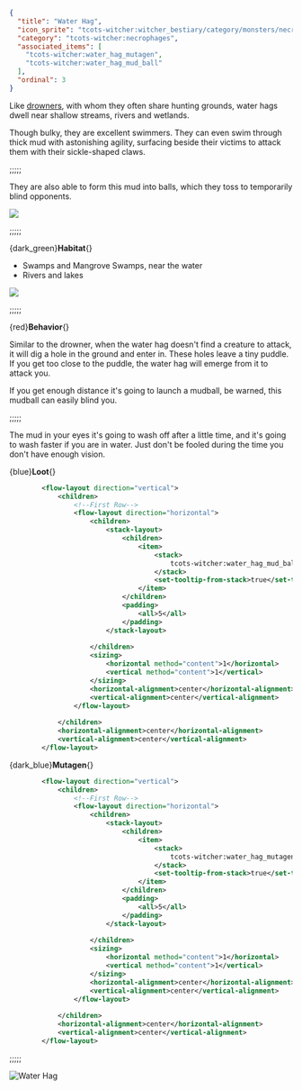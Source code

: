 ```json
{
  "title": "Water Hag",
  "icon_sprite": "tcots-witcher:witcher_bestiary/category/monsters/necrophages/water_hag",
  "category": "tcots-witcher:necrophages",
  "associated_items": [
    "tcots-witcher:water_hag_mutagen",
    "tcots-witcher:water_hag_mud_ball"
  ],
  "ordinal": 3
}
```

Like [drowners](^tcots-witcher:monsters/necrophages/drowner), with whom they often share hunting grounds, water hags
dwell near shallow streams, rivers and wetlands. 

Though bulky, they are excellent swimmers. They can even swim through thick mud with astonishing agility,
surfacing beside their victims to attack them with their sickle-shaped claws.

;;;;;

They are also able to form this mud into balls, which they toss to temporarily blind opponents.

![](tcots-witcher:textures/gui/sprites/witcher_bestiary/entries/water_hag/water_hag_main.png,fit)

;;;;;

{dark_green}**Habitat**{}
- Swamps and Mangrove Swamps, near the water
- Rivers and lakes

![](tcots-witcher:textures/gui/sprites/witcher_bestiary/entries/water_hag/water_hag_launching.png,fit)

;;;;;

{red}**Behavior**{}

Similar to the drowner, when the water hag doesn't find a creature to attack,
it will dig a hole in the ground and enter in. These holes leave a tiny puddle.
If you get too close to the puddle, the water hag will emerge from it to attack you.


If you get enough distance it's going to launch a mudball, be warned, this mudball can easily
blind you.

;;;;;

The mud in your eyes it's going to wash off after a little time, and it's going to wash faster if you are in water.
Just don't be fooled during the time you don't have enough vision.


{blue}**Loot**{}
```xml owo-ui
        <flow-layout direction="vertical">
            <children>
                <!--First Row-->
                <flow-layout direction="horizontal">
                    <children>
                        <stack-layout>
                            <children>
                                <item>
                                    <stack>
                                        tcots-witcher:water_hag_mud_ball
                                    </stack>
                                    <set-tooltip-from-stack>true</set-tooltip-from-stack>
                                </item>
                            </children>
                            <padding>
                                <all>5</all>
                            </padding>
                        </stack-layout>
                        
                    </children>
                    <sizing>
                        <horizontal method="content">1</horizontal>
                        <vertical method="content">1</vertical>
                    </sizing>
                    <horizontal-alignment>center</horizontal-alignment>
                    <vertical-alignment>center</vertical-alignment>
                </flow-layout>
                
            </children>
            <horizontal-alignment>center</horizontal-alignment>
            <vertical-alignment>center</vertical-alignment>
        </flow-layout>
```

{dark_blue}**Mutagen**{}
```xml owo-ui
        <flow-layout direction="vertical">
            <children>
                <!--First Row-->
                <flow-layout direction="horizontal">
                    <children>
                        <stack-layout>
                            <children>
                                <item>
                                    <stack>
                                        tcots-witcher:water_hag_mutagen
                                    </stack>
                                    <set-tooltip-from-stack>true</set-tooltip-from-stack>
                                </item>
                            </children>
                            <padding>
                                <all>5</all>
                            </padding>
                        </stack-layout>
                        
                    </children>
                    <sizing>
                        <horizontal method="content">1</horizontal>
                        <vertical method="content">1</vertical>
                    </sizing>
                    <horizontal-alignment>center</horizontal-alignment>
                    <vertical-alignment>center</vertical-alignment>
                </flow-layout>
                
            </children>
            <horizontal-alignment>center</horizontal-alignment>
            <vertical-alignment>center</vertical-alignment>
        </flow-layout>
```

;;;;;




![Water Hag](tcots-witcher:textures/gui/sprites/witcher_bestiary/entries/water_hag/water_hag_full.png,fit)